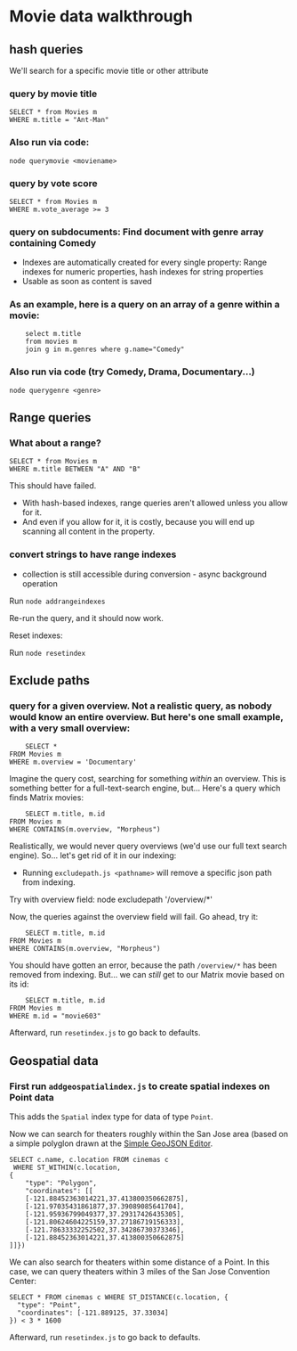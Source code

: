 Movie data walkthrough
===

## hash queries
We'll search for a specific movie title or other attribute

### query by movie title
	SELECT * from Movies m
	WHERE m.title = "Ant-Man"

### Also run via code:

	node querymovie <moviename>
	
### query by vote score
 	SELECT * from Movies m
 	WHERE m.vote_average >= 3

### query on subdocuments: Find document with genre array containing Comedy

* Indexes are automatically created for every single property: Range indexes for numeric properties, hash indexes for string properties
* Usable as soon as content is saved

### As an example, here is a query on an array of a genre within a movie:

        select m.title
        from movies m
        join g in m.genres where g.name="Comedy"

### Also run via code (try Comedy, Drama, Documentary...)
	node querygenre <genre>
	
## Range queries
### What about a range?
 	SELECT * from Movies m
 	WHERE m.title BETWEEN "A" AND "B"
 
This should have failed.

* With hash-based indexes, range queries aren't allowed unless you allow for it.
* And even if you allow for it, it is costly, because you will end up scanning all content in the property.

### convert strings to have range indexes
 * collection is still accessible during conversion - async background operation

Run `node addrangeindexes`

Re-run the query, and it should now work.

Reset indexes:

Run `node resetindex`

## Exclude paths

### query for a given overview. Not a realistic query, as nobody would know an entire overview. But here's one small example, with a very small overview:

        SELECT * 
	FROM Movies m 
	WHERE m.overview = 'Documentary'

Imagine the query cost, searching for something *within* an overview. This is something better for a full-text-search engine, but... Here's a query which finds Matrix movies:

        SELECT m.title, m.id 
	FROM Movies m 
	WHERE CONTAINS(m.overview, "Morpheus")

Realistically, we would never query overviews (we'd use our full text search engine). So... let's get rid of it in our indexing:

* Running `excludepath.js <pathname>` will remove a specific json path from indexing.

Try with overview field:
	node excludepath '/overview/*'

Now, the queries against the overview field will fail. Go ahead, try it:

        SELECT m.title, m.id 
	FROM Movies m 
	WHERE CONTAINS(m.overview, "Morpheus")
	
You should have gotten an error, because the path `/overview/*` has been removed from indexing. But... we can *still* get to our Matrix movie based on its id:

        SELECT m.title, m.id 
	FROM Movies m 
	WHERE m.id = "movie603"

Afterward, run `resetindex.js` to go back to defaults.

## Geospatial data

### First run `addgeospatialindex.js` to create spatial indexes on Point data

This adds the `Spatial` index type for data of type `Point`.

Now we can search for theaters roughly within the San Jose area (based on a simple polyglon drawn at the [Simple GeoJSON Editor](https://google-developers.appspot.com/maps/documentation/utils/geojson/).

	SELECT c.name, c.location FROM cinemas c
	 WHERE ST_WITHIN(c.location, 
	{ 
	    "type": "Polygon",  
	    "coordinates": [[ 
	    [-121.88452363014221,37.413800350662875],
	    [-121.97035431861877,37.39089085641704],
	    [-121.95936799049377,37.29317426435305],
	    [-121.80624604225159,37.27186719156333],
	    [-121.78633332252502,37.34286730373346],
	    [-121.88452363014221,37.413800350662875]
	]]})

We can also search for theaters within some distance of a Point. In this case, we can query theaters within 3 miles of the San Jose Convention Center:

	SELECT * FROM cinemas c WHERE ST_DISTANCE(c.location, { 
	  "type": "Point", 
	  "coordinates": [-121.889125, 37.33034] 
	}) < 3 * 1600
	
Afterward, run `resetindex.js` to go back to defaults.
